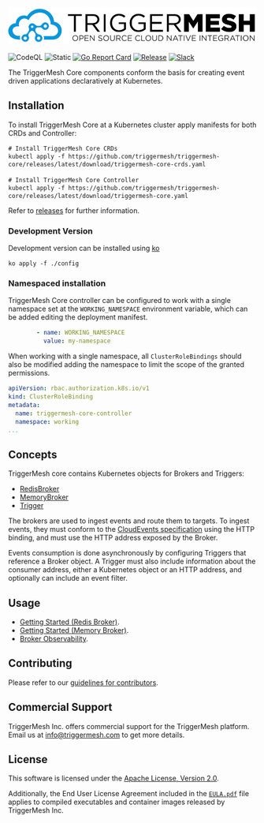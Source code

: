![TriggerMesh Logo](docs/assets/images/triggermesh-logo.png)

![CodeQL](https://github.com/triggermesh/triggermesh-core/actions/workflows/codeql.yaml/badge.svg?branch=main)
![Static](https://github.com/triggermesh/triggermesh-core/actions/workflows/static.yaml/badge.svg?branch=main)
[![Go Report Card](https://goreportcard.com/badge/github.com/triggermesh/triggermesh-core)](https://goreportcard.com/report/github.com/triggermesh/triggermesh-core)
[![Release](https://img.shields.io/github/v/release/triggermesh/triggermesh-core?label=release)](https://github.com/triggermesh/triggermesh-core/releases)
[![Slack](https://img.shields.io/badge/Slack-Join%20chat-4a154b?style=flat&logo=slack)](https://join.slack.com/t/triggermesh-community/shared_invite/zt-1kngevosm-MY7kqn9h6bT08hWh8PeltA)

The TriggerMesh Core components conform the basis for creating event driven applications declaratively at Kubernetes.

## Installation

To install TriggerMesh Core at a Kubernetes cluster apply manifests for both CRDs and Controller:

```console
# Install TriggerMesh Core CRDs
kubectl apply -f https://github.com/triggermesh/triggermesh-core/releases/latest/download/triggermesh-core-crds.yaml

# Install TriggerMesh Core Controller
kubectl apply -f https://github.com/triggermesh/triggermesh-core/releases/latest/download/triggermesh-core.yaml
```

Refer to [releases](https://github.com/triggermesh/triggermesh-core/releases) for further information.

### Development Version

Development version can be installed using [ko](https://github.com/ko-build/ko)

```console
ko apply -f ./config
```

### Namespaced installation

TriggerMesh Core controller can be configured to work with a single namespace set at the `WORKING_NAMESPACE` environment variable, which can be added editing the deployment manifest.

```yaml
        - name: WORKING_NAMESPACE
          value: my-namespace
```

When working with a single namespace, all `ClusterRoleBindings` should also be modified adding the namespace to limit the scope of the granted permissions.

```yaml
apiVersion: rbac.authorization.k8s.io/v1
kind: ClusterRoleBinding
metadata:
  name: triggermesh-core-controller
  namespace: working
...
```

## Concepts

TriggerMesh core contains Kubernetes objects for Brokers and Triggers:

- [RedisBroker](docs/redis-broker.md)
- [MemoryBroker](docs/memory-broker.md)
- [Trigger](docs/trigger.md)

The brokers are used to ingest events and route them to targets. To ingest events, they must conform to the [CloudEvents specification][ce-spec] using the HTTP binding, and must use the HTTP address exposed by the Broker.

Events consumption is done asynchronously by configuring Triggers that reference a Broker object. A Trigger must also include information about the consumer address, either a Kubernetes object or an HTTP address, and optionally can include an event filter.

## Usage

- [Getting Started (Redis Broker)](docs/getting-started-redis.md).
- [Getting Started (Memory Broker)](docs/getting-started-memory.md).
- [Broker Observability](docs/observable-broker.md).

## Contributing

Please refer to our [guidelines for contributors](CONTRIBUTING.md).

## Commercial Support

TriggerMesh Inc. offers commercial support for the TriggerMesh platform. Email us at <info@triggermesh.com> to get more
details.

## License

This software is licensed under the [Apache License, Version 2.0][asl2].

Additionally, the End User License Agreement included in the [`EULA.pdf`](EULA.pdf) file applies to compiled
executables and container images released by TriggerMesh Inc.

[asl2]: https://www.apache.org/licenses/LICENSE-2.0
[ce-spec]: https://github.com/cloudevents/spec

